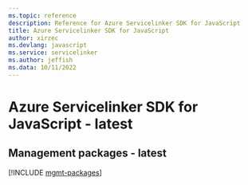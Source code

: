 ```yaml
---
ms.topic: reference
description: Reference for Azure Servicelinker SDK for JavaScript
title: Azure Servicelinker SDK for JavaScript
author: xirzec
ms.devlang: javascript
ms.service: servicelinker
ms.author: jeffish
ms.data: 10/11/2022
---
```

# Azure Servicelinker SDK for JavaScript - latest

## Management packages - latest
[!INCLUDE [mgmt-packages](servicelinker-mgmt-index.md)]